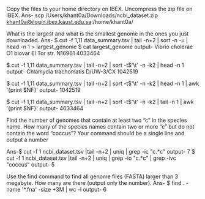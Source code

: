 Copy the files to your home directory on IBEX. Uncompress the
zip file on IBEX.
Ans- scp /Users/khant0a/Downloads/ncbi_dataset.zip khant0a@ilogin.ibex.kaust.edu.sa:/home/khant0a/

What is the largest and what is the smallest genome in the ones
you just downloaded.
Ans- $ cut -f 1,11 data_summary.tsv | tail -n+2 | sort -n -u | head -n 1 > largest_genome
$ cat largest_genome
output- Vibrio cholerae O1 biovar El Tor str. N16961	4033464

$ cut -f 1,11 data_summary.tsv | tail -n+2 | sort -t$'\t' -n -k2 | head -n 1
output- Chlamydia trachomatis D/UW-3/CX	1042519

$ cut -f 1,11 data_summary.tsv | tail -n+2 | sort -t$'\t' -n -k2 | head -n 1 | awk '{print $NF}'
output- 1042519

$ cut -f 1,11 data_summary.tsv | tail -n+2 | sort -t$'\t' -n -k2 | tail -n 1 | awk '{print $NF}'
output- 4033464

Find the number of genomes that contain at least two “c” in
the species name. How many of the species names contain two or more
“c” but do not contain the word “coccus”? Your command should be a
single line and output a number

Ans-$ cut -f 1 ncbi_dataset.tsv |tail -n+2 | uniq | grep -ic  "c.*c"
output- 7
$ cut -f 1 ncbi_dataset.tsv |tail -n+2 | uniq | grep -io  "c.*c" | grep -ivc "coccus"
output- 5

Use the find command to find all genome files (FASTA) larger
than 3 megabyte. How many are there (output only the number).
Ans- $ find . -name '*.fna' -size +3M | wc -l 
output- 6

